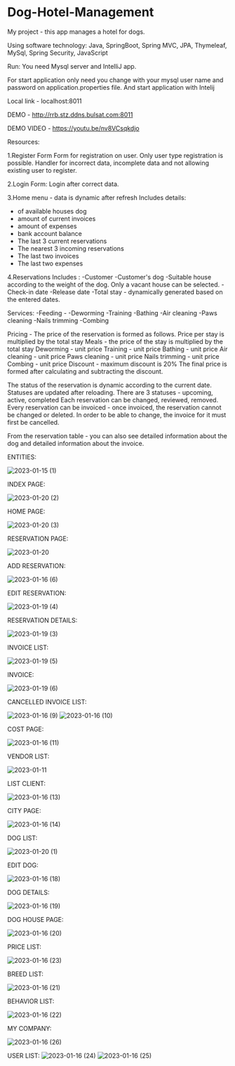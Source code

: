 # Dog-Hotel-Management
My project  -  this app manages a hotel for dogs.

Using software technology: Java, SpringBoot, Spring MVC, JPA, Thymeleaf, MySql, Spring Security, JavaScript



Run:
You need Mysql server and IntelliJ app.

For start application only need you change with your 
mysql user name and password on application.properties file. And start application with Intelij

Local link - localhost:8011

DEMO - http://rrb.stz.ddns.bulsat.com:8011

DEMO VIDEO - https://youtu.be/nv8VCsqkdjo

Resources:

1.Register Form
Form for registration on user.
Оnly user type registration is possible.
Handler for incorrect data, incomplete data and not allowing existing user to register.

2.Login Form:
Login after correct data.

3.Home menu - data is dynamic after refresh
Includes details:
- of available houses dog
- amount of current invoices
- amount of expenses
- bank account balance
- The last 3 current reservations
- Тhe nearest 3 incoming reservations
- The last two invoices
- The last two expenses

4.Reservations
Includes :
-Customer
-Customer's dog
-Suitable house according to the weight of the dog. Only a vacant house can be selected.
-Check-in date
-Release date
-Total stay - dynamically generated based on the entered dates.

Services:
-Feeding -
-Deworming
-Training
-Bathing
-Air cleaning
-Paws cleaning
-Nails trimming
-Combing

Pricing -
The price of the reservation is formed as follows.
Price per stay is multiplied by the total stay
Meals - the price of the stay is multiplied by the total stay
Deworming - unit price
Training - unit price
Bathing - unit price
Air cleaning - unit price
Paws cleaning - unit price
Nails trimming - unit price
Combing - unit price
Discount - maximum discount is 20%
The final price is formed after calculating and subtracting the discount.

The status of the reservation is dynamic according to the current date. Statuses are updated after reloading.
There are 3 statuses - upcoming, active, completed
Each reservation can be changed, reviewed, removed.
Every reservation can be invoiced - once invoiced, the reservation cannot be changed or deleted. In order to be able to change, the invoice for it must first be cancelled.

From the reservation table - you can also see detailed information about the dog and detailed information about the invoice.


ENTITIES:


![2023-01-15 (1)](https://user-images.githubusercontent.com/29566751/212567330-44576c42-be8c-42c3-8a70-08ee0a75dde8.png)


INDEX PAGE:


![2023-01-20 (2)](https://user-images.githubusercontent.com/29566751/213696340-ec46097f-cf8d-4ad0-933b-e075c7d254b1.png)



HOME PAGE:


![2023-01-20 (3)](https://user-images.githubusercontent.com/29566751/213696379-e5168efd-1373-4df6-a54f-1f8a0ff3f859.png)




RESERVATION PAGE:


![2023-01-20](https://user-images.githubusercontent.com/29566751/213696429-65810609-e432-4671-bc2b-a6fefcd02c2f.png)


ADD RESERVATION:

![2023-01-16 (6)](https://user-images.githubusercontent.com/29566751/212759562-34c85a67-3515-44ab-bc67-b639f59535c5.png)

EDIT RESERVATION:

![2023-01-19 (4)](https://user-images.githubusercontent.com/29566751/213428583-c1650816-b2a1-43c3-a8c7-1fc03cf7d13d.png)



RESERVATION DETAILS:


![2023-01-19 (3)](https://user-images.githubusercontent.com/29566751/213428669-5e2dc261-52f8-4fef-b754-7a2ac60cae11.png)


INVOICE LIST:

![2023-01-19 (5)](https://user-images.githubusercontent.com/29566751/213428785-ff851aa2-3220-408f-99a7-fd5d670df5f7.png)


INVOICE:


![2023-01-19 (6)](https://user-images.githubusercontent.com/29566751/213428876-ca7d91c8-18ea-4862-881d-021cdbf65033.png)



CANCELLED INVOICE LIST:

![2023-01-16 (9)](https://user-images.githubusercontent.com/29566751/212759731-230cef0a-bede-433b-8f8a-1bf2f6cc0467.png)
![2023-01-16 (10)](https://user-images.githubusercontent.com/29566751/212759755-6e71a731-5e49-4d6f-8d60-c9bdd79473e1.png)

COST PAGE:

![2023-01-16 (11)](https://user-images.githubusercontent.com/29566751/212759784-aad30a00-bcad-460c-9018-d838e6088268.png)


VENDOR LIST:


![2023-01-11](https://user-images.githubusercontent.com/29566751/211800794-46d55763-f8d0-4f4f-b89c-3b950bcaee61.png)


LIST CLIENT:


![2023-01-16 (13)](https://user-images.githubusercontent.com/29566751/212759855-7b4eaf58-81a5-424a-839d-4ccc42f6a62e.png)

CITY PAGE:

![2023-01-16 (14)](https://user-images.githubusercontent.com/29566751/212759898-99536124-094c-449b-9b46-2dd66b2801f3.png)

DOG LIST:


![2023-01-20 (1)](https://user-images.githubusercontent.com/29566751/213696500-bb502abd-56f4-4f8f-9740-d517d61ce7dd.png)


EDIT DOG:

![2023-01-16 (18)](https://user-images.githubusercontent.com/29566751/212759948-cfd52da1-d67f-40d9-a5b2-44096c0f5ef3.png)

DOG DETAILS:

![2023-01-16 (19)](https://user-images.githubusercontent.com/29566751/212759969-457bc212-7c4f-4707-aa23-a1a216b60350.png)

DOG HOUSE PAGE:

![2023-01-16 (20)](https://user-images.githubusercontent.com/29566751/212759993-eced8a61-ba41-4f3f-bbe5-f1ed22662279.png)


PRICE LIST:

![2023-01-16 (23)](https://user-images.githubusercontent.com/29566751/212760066-26b2024d-3544-4790-969f-07d5fb715ce2.png)

BREED LIST:

![2023-01-16 (21)](https://user-images.githubusercontent.com/29566751/212760028-bb01509a-7530-4dea-bfb0-dab8255cf996.png)


BEHAVIOR LIST:

![2023-01-16 (22)](https://user-images.githubusercontent.com/29566751/212760046-47649eb3-5f46-4762-9219-59dfe408394c.png)


MY COMPANY:

![2023-01-16 (26)](https://user-images.githubusercontent.com/29566751/212760101-67a7676f-8b0e-47e3-a760-c7d30b9b95c7.png)

USER LIST:
![2023-01-16 (24)](https://user-images.githubusercontent.com/29566751/212760133-d2f94c1a-0329-48af-9800-bd4bfe48a0e4.png)
![2023-01-16 (25)](https://user-images.githubusercontent.com/29566751/212760146-f631551a-ff47-42b7-a40a-de18d920fe21.png)

